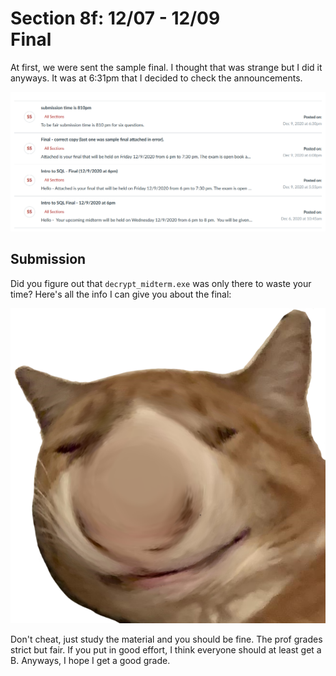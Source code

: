 # Section 8f: 12/07 - 12/09<br>Final

At first, we were sent the sample final.
I thought that was strange but I did it anyways.
It was at 6:31pm that I decided to check the announcements.

![](2020-12-09-18-58-40.png)

## Submission

Did you figure out that `decrypt_midterm.exe` was only there to waste your time?
Here's all the info I can give you about the final:

![](scunge.png)

Don't cheat, just study the material and you should be fine.
The prof grades strict but fair.
If you put in good effort, I think everyone should at least get a B.
Anyways, I hope I get a good grade.
